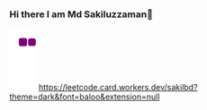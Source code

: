 ### Hi there I am Md Sakiluzzaman👋
![snake gif](https://github.com/sakilbd/sakilbd/blob/output/github-contribution-grid-snake.gif)
https://leetcode.card.workers.dev/sakilbd?theme=dark&font=baloo&extension=null

<!-- **sakilbd/sakilbd** is a ✨ _special_ ✨ repository because its `README.md` (this file) appears on your GitHub profile.

Here are some ideas to get you started:

- 🔭 I’m currently working on ...
- 🌱 I’m currently learning ...
- 👯 I’m looking to collaborate on ...
- 🤔 I’m looking for help with ...
- 💬 Ask me about ...
- 📫 How to reach me: ...
- 😄 Pronouns: ...
- ⚡ Fun fact: ... -->

